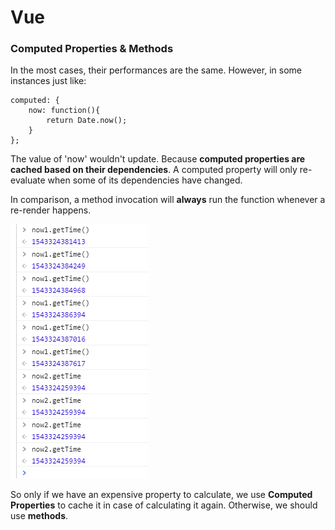# Vue
### Computed Properties & Methods

In the most cases, their performances are the same. However, in some instances just like:

```vue
computed: {
	now: function(){
		return Date.now();
	}
};
```



The value of 'now' wouldn't update. Because **computed properties are cached based on their dependencies**. A computed property will only re-evaluate when some of its dependencies have changed. 

In comparison, a method invocation will **always** run the function whenever a re-render happens.

![Computed Properties & Methods](.\ComputedProperties\methods&ComputedProperties.png)

So only if we have an expensive property to calculate, we use **Computed Properties** to cache it in case of calculating it again. Otherwise, we should use **methods**.

